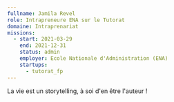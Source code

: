 ```yaml
---
fullname: Jamila Revel
role: Intrapreneure ENA sur le Tutorat
domaine: Intraprenariat
missions:
  - start: 2021-03-29
    end: 2021-12-31
    status: admin
    employer: Ecole Nationale d'Administration (ENA)
    startups:
      - tutorat_fp
---
```

La vie est un storytelling, à soi d'en être l'auteur !
